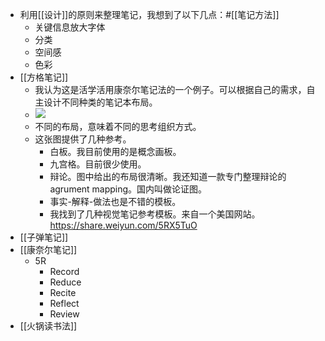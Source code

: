 - 利用[[设计]]的原则来整理笔记，我想到了以下几点：#[[笔记方法]]
    - 关键信息放大字体
    - 分类
    - 空间感
    - 色彩
- [[方格笔记]]
    - 我认为这是活学活用康奈尔笔记法的一个例子。可以根据自己的需求，自主设计不同种类的笔记本布局。
    - ![](https://api2.mubu.com/v3/document_image/daa303ea-c067-40d3-b622-18768086817f-2370423.jpg)
    - 不同的布局，意味着不同的思考组织方式。
    - 这张图提供了几种参考。
        - 白板。我目前使用的是概念画板。
        - 九宫格。目前很少使用。
        - 辩论。图中给出的布局很清晰。我还知道一款专门整理辩论的agrument mapping。国内叫做论证图。
        - 事实-解释-做法也是不错的模板。
        - 我找到了几种视觉笔记参考模板。来自一个美国网站。https://share.weiyun.com/5RX5TuO
- [[子弹笔记]]
- [[康奈尔笔记]]
    - 5R
        - Record
        - Reduce
        - Recite
        - Reflect
        - Review
- [[火锅读书法]]

